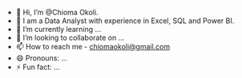 - 👋 Hi, I’m @Chioma Okoli.
- 👀 I am a Data Analyst with experience in Excel, SQL and Power BI.
- 🌱 I’m currently learning ...
- 💞️ I’m looking to collaborate on ...
- 📫 How to reach me - chiomaokoli@gmail.com
- 😄 Pronouns: ...
- ⚡ Fun fact: ...

<!---
CHI0MA00/CHI0MA00 is a ✨ special ✨ repository because its `README.md` (this file) appears on your GitHub profile.
You can click the Preview link to take a look at your changes.
--->
